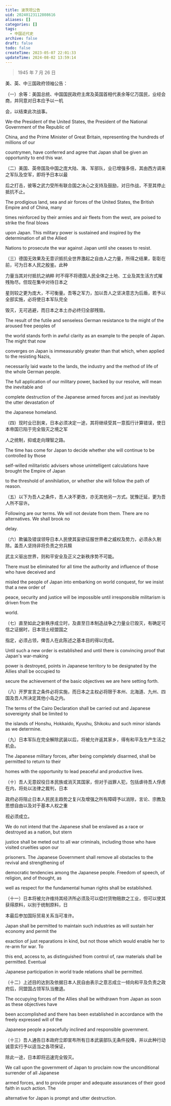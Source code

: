 ```yaml
---
title: 波茨坦公告
uid: 20240123112808616
aliases: []
categories: []
tags:
  - 中国近代史
archive: false
draft: false
todo: false
createTime: 2023-05-07 22:01:33
updateTime: 2024-08-02 13:59:14
---
```


> 1945 年 7 月 26 日

美、英、中三国政府领袖公告：

（一）余等：美国总统、中国国民政府主席及英国首相代表余等亿万国民，业经会商，并同意对日本应予以一机

会，以结束此次战事。

We-the President of the United States, the President of the National Government of the Republic of

China, and the Prime Minister of Great Britain, representing the hundreds of millions of our

countrymen, have conferred and agree that Japan shall be given an opportunity to end this war.

（二）美国、英帝国及中国之庞大陆、海、军部队，业已增强多倍，其由西方调来之军队及空军，即将予日本以最

后之打击，彼等之武力受所有联合国之决心之支持及鼓励，对日作战，不至其停止抵抗不止。

The prodigious land, sea and air forces of the United States, the British Empire and of China, many

times reinforced by their armies and air fleets from the west, are poised to strike the final blows

upon Japan. This military power is sustained and inspired by the determination of all the Allied

Nations to prosecute the war against Japan until she ceases to resist.

（三）德国无效果及无意识抵抗全世界激起之自由人之力量，所得之结果，彰彰在前，可为日本人民之殷鉴。此种

力量当其对付抵抗之纳粹 时不得不将德国人民全体之土地、工业及其生活方式摧残殆尽。但现在集中对待日本之

星则较之更为庞大，不可衡量。吾等之军力，加以吾人之坚决意志为后盾，若予以全部实施，必将使日本军队完全

毁灭，无可逃避，而日本之本土亦必终归全部残毁。

The result of the futile and senseless German resistance to the might of the aroused free peoples of

the world stands forth in awful clarity as an example to the people of Japan. The might that now

converges on Japan is immeasurably greater than that which, when applied to the resisting Nazis,

necessarily laid waste to the lands, the industry and the method of life of the whole German people.

The full application of our military power, backed by our resolve, will mean the inevitable and

complete destruction of the Japanese armed forces and just as inevitably the utter devastation of

the Japanese homeland.

（四）现时业已到来，日本必须决定一途，其将继续受其一意孤行计算错误，使日本帝国已陷于完全毁灭之境之军

人之统制，抑或走向理智之路。

The time has come for Japan to decide whether she will continue to be controlled by those

self-willed militaristic advisers whose unintelligent calculations have brought the Empire of Japan

to the threshold of annihilation, or whether she will follow the path of reason.

（五）以下为吾人之条件，吾人决不更改，亦无其他另一方式。犹豫迁延，更为吾人所不容许。

Following are our terms. We will not deviate from them. There are no alternatives. We shall brook no

delay.

（六）欺骗及错误领导日本人民使其妄欲征服世界者之威权及势力，必须永久剔除。盖吾人坚持非将负责之穷兵黩

武主义驱出世界，则和平安全及正义之新秩序势不可能。

There must be eliminated for all time the authority and influence of those who have deceived and

misled the people of Japan into embarking on world conquest, for we insist that a new order of

peace, security and justice will be impossible until irresponsible militarism is driven from the

world.

（七）直至如此之新秩序成立时，及直至日本制造战争之力量业已毁灭，有确定可信之证据时，日本领土经盟国之

指定，必须占领，俾吾人在此陈述之基本目的得以完成。

Until such a new order is established and until there is convincing proof that Japan's war-making

power is destroyed, points in Japanese territory to be designated by the Allies shall be occupied to

secure the achievement of the basic objectives we are here setting forth.

（八）开罗宣言之条件必将实施，而日本之主权必将限于本州、北海道、九州、四国及吾人所决定其他小岛之内。

The terms of the Cairo Declaration shall be carried out and Japanese sovereignty shall be limited to

the islands of Honshu, Hokkaido, Kyushu, Shikoku and such minor islands as we determine.

（九）日本军队在完全解除武装以后，将被允许返其家乡，得有和平及生产生活之机会。

The Japanese military forces, after being completely disarmed, shall be permitted to return to their

homes with the opportunity to lead peaceful and productive lives.

（十）吾人无意奴役日本民族或消灭其国家，但对于战罪人犯，包括虐待吾人俘虏在内，将处以法律之裁判，日本

政府必将阻止日本人民民主趋势之复兴及增强之所有障碍予以消除，言论、宗教及思想自由以及对于基本人权之重

视必须成立。

We do not intend that the Japanese shall be enslaved as a race or destroyed as a nation, but stern

justice shall be meted out to all war criminals, including those who have visited cruelties upon our

prisoners. The Japanese Government shall remove all obstacles to the revival and strengthening of

democratic tendencies among the Japanese people. Freedom of speech, of religion, and of thought, as

well as respect for the fundamental human rights shall be established.

（十一）日本将被允许维持其经济所必须及可以偿付货物赔款之工业，但可以使其获得原料，以别于统制原料，日

本最后参加国际贸易关系当可准许。

Japan shall be permitted to maintain such industries as will sustain her economy and permit the

exaction of just reparations in kind, but not those which would enable her to re-arm for war. To

this end, access to, as distinguished from control of, raw materials shall be permitted. Eventual

Japanese participation in world trade relations shall be permitted.

（十二）上述目的达到及依据日本人民自由表示之意志成立一倾向和平及负责之政府后，同盟国占领军队当撤退。

The occupying forces of the Allies shall be withdrawn from Japan as soon as these objectives have

been accomplished and there has been established in accordance with the freely expressed will of the

Japanese people a peacefully inclined and responsible government.

（十三）吾人通告日本政府立即宣布所有日本武装部队无条件投降，并以此种行动诚意实行予以适当之各项保证，

除此一途，日本即将迅速完全毁灭。

We call upon the government of Japan to proclaim now the unconditional surrender of all Japanese

armed forces, and to provide proper and adequate assurances of their good faith in such action. The

alternative for Japan is prompt and utter destruction.
